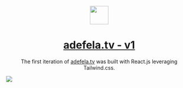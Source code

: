 <p align="center">
  <img src="https://github.com/user-attachments/assets/d2304db6-f46b-4e85-86f0-56a2e1bd1551" width="50" height="50"/>
</p>
<h1 align="center">
  <a href="https://adefela.tv">adefela.tv - v1</a>
</h1>
<p align="center">
  The first iteration of <a href="https://adefela.tv">adefela.tv</a> was built with React.js leveraging Tailwind.css.
</p>
<img src="https://github.com/user-attachments/assets/e4182daa-971b-4be0-847c-542b75e599f7"/>
